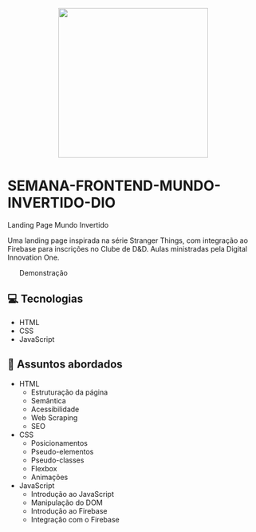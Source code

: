 <p align="center">
    <img width="300" src="https://micheleambrosio.github.io/semana-frontend-mundo-invertido/assets/images/banner/logo.svg">
</p>

# SEMANA-FRONTEND-MUNDO-INVERTIDO-DIO
Landing Page Mundo Invertido

<p>Uma landing page inspirada na série Stranger Things, com integração ao Firebase para inscrições no Clube de D&D. Aulas ministradas pela Digital Innovation One.</p>

<ul src="http://127.0.0.1:5500/index.html">Demonstração</ul>

## 💻 Tecnologias
- HTML
- CSS
- JavaScript

## 💬 Assuntos abordados
- HTML
    - Estruturação da página 
    - Semântica
    - Acessibilidade
    - Web Scraping
    - SEO
- CSS
    - Posicionamentos
    - Pseudo-elementos
    - Pseudo-classes
    - Flexbox
    - Animações 
- JavaScript
    - Introdução ao JavaScript
    - Manipulação do DOM
    - Introdução ao Firebase
    - Integração com o Firebase
